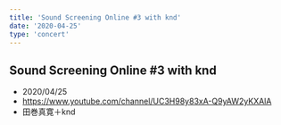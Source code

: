 ```yaml
---
title: 'Sound Screening Online #3 with knd'
date: '2020-04-25'
type: 'concert'
---
```


## Sound Screening Online #3 with knd
* 2020/04/25
* https://www.youtube.com/channel/UC3H98y83xA-Q9yAW2yKXAlA 
* 田巻真寛＋knd